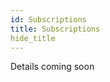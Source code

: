 ```yaml
---
id: Subscriptions
title: Subscriptions
hide_title
---
```

Details coming soon
<!-- ## Create Subscription
## Update Subscription
## Enter Payment Information
## Update Payment Information -->
